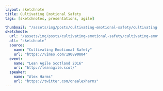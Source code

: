 ```yaml
---
layout: sketchnote
title: Cultivating Emotional Safety
tags: [sketchnotes, presentations, agile]

thumbnail: "/assets/img/posts/cultivating-emotional-safety/cultivating-emotional-safety.png"
sketchnote:
  url: "/assets/img/posts/cultivating-emotional-safety/cultivating-emotional-safety.png"
  alt: "sketchnote"
  source:
    name: "Cultivating Emotional Safety"
    url: "https://vimeo.com/190890804"
  event:
    name: "Lean Agile Scotland 2016"
    url: "http://leanagile.scot/"
  speaker:
    name: "Alex Harms"
    url: "https://twitter.com/onealexharms"
---
```

